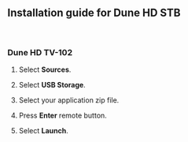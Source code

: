 Installation guide for Dune HD STB
----------------------------------

 

### Dune HD TV-102

1.  Select **Sources**.

2.  Select **USB Storage**.

3.  Select your application zip file.

4.  Press **Enter** remote button.

5.  Select **Launch**.
